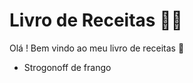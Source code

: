 #  Livro de Receitas :man_cook:

Olá ! Bem vindo ao meu livro de receitas :cake:

- Strogonoff de frango

